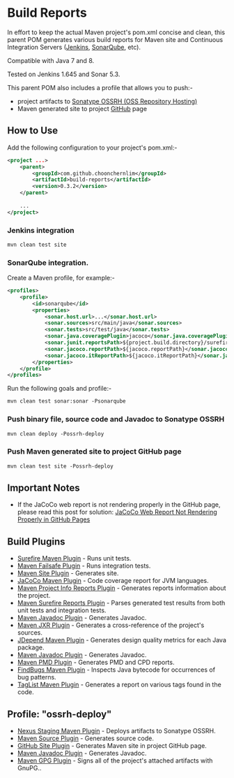# Build Reports

In effort to keep the actual Maven project's pom.xml concise and clean, this parent POM generates various build reports 
for Maven site and Continuous Integration Servers ([Jenkins](https://jenkins-ci.org/), [SonarQube](http://www.sonarqube.org/), etc). 

Compatible with Java 7 and 8.

Tested on Jenkins 1.645 and Sonar 5.3.

This parent POM also includes a profile that allows you to push:-
* project artifacts to [Sonatype OSSRH (OSS Repository Hosting)](https://oss.sonatype.org) 
* Maven generated site to project [GitHub](https://github.com/) page

## How to Use

Add the following configuration to your project's pom.xml:-

```xml
<project ...>
    <parent>
        <groupId>com.github.choonchernlim</groupId>
        <artifactId>build-reports</artifactId>
        <version>0.3.2</version>
    </parent>
    
    ...
</project>
```

###  Jenkins integration

```xml
mvn clean test site
```

###  SonarQube integration.

Create a Maven profile, for example:-

```xml
<profiles>
    <profile>
        <id>sonarqube</id>
        <properties>
            <sonar.host.url>...</sonar.host.url>
            <sonar.sources>src/main/java</sonar.sources>
            <sonar.tests>src/test/java</sonar.tests>
            <sonar.java.coveragePlugin>jacoco</sonar.java.coveragePlugin>
            <sonar.junit.reportsPath>${project.build.directory}/surefire-reports</sonar.junit.reportsPath>
            <sonar.jacoco.reportPath>${jacoco.reportPath}</sonar.jacoco.reportPath>
            <sonar.jacoco.itReportPath>${jacoco.itReportPath}</sonar.jacoco.itReportPath>
        </properties>
    </profile>
</profiles>
```
    
Run the following goals and profile:-

```xml
mvn clean test sonar:sonar -Psonarqube
```

### Push binary file, source code and Javadoc to Sonatype OSSRH

```xml
mvn clean deploy -Possrh-deploy
```

###  Push Maven generated site to project GitHub page

```xml
mvn clean test site -Possrh-deploy
```

## Important Notes

* If the JaCoCo web report is not rendering properly in the GitHub page, please read this post for solution: [JaCoCo Web Report Not Rendering Properly in GitHub Pages](http://myshittycode.com/2015/07/22/jacoco-web-report-not-rendering-properly-in-github-pages/)                                    

## Build Plugins 

* [Surefire Maven Plugin](http://maven.apache.org/surefire/maven-surefire-plugin/) - Runs unit tests.
* [Maven Failsafe Plugin](http://maven.apache.org/surefire/maven-failsafe-plugin/) - Runs integration tests.
* [Maven Site Plugin](http://maven.apache.org/plugins/maven-site-plugin/) - Generates site.
* [JaCoCo Maven Plugin](http://www.eclemma.org/jacoco/) - Code coverage report for JVM languages.
* [Maven Project Info Reports Plugin](https://maven.apache.org/plugins/maven-project-info-reports-plugin/) - Generates reports information about the project.
* [Maven Surefire Reports Plugin](http://maven.apache.org/surefire/maven-surefire-report-plugin/) - Parses generated test results from both unit tests and integration tests.
* [Maven Javadoc Plugin](https://maven.apache.org/plugins/maven-javadoc-plugin/) - Generates Javadoc.
* [Maven JXR Plugin](http://maven.apache.org/plugins/maven-jxr-plugin/) - Generates a cross-reference of the project's sources.
* [JDepend Maven Plugin](http://www.mojohaus.org/jdepend-maven-plugin/) - Generates design quality metrics for each Java package.
* [Maven Javadoc Plugin](https://maven.apache.org/plugins/maven-javadoc-plugin/) - Generates Javadoc.
* [Maven PMD Plugin](http://maven.apache.org/plugins/maven-pmd-plugin/) - Generates PMD and CPD reports.
* [FindBugs Maven Plugin](http://www.mojohaus.org/findbugs-maven-plugin/) - Inspects Java bytecode for occurrences of bug patterns.
* [TagList Maven Plugin](http://www.mojohaus.org/taglist-maven-plugin/) - Generates a report on various tags found in the code.

## Profile: "ossrh-deploy" 

* [Nexus Staging Maven Plugin](https://github.com/sonatype/nexus-maven-plugins/tree/master/staging/maven-plugin) - Deploys artifacts to Sonatype OSSRH.
* [Maven Source Plugin](https://maven.apache.org/plugins/maven-source-plugin/) - Generates source code.
* [GitHub Site Plugin](https://github.com/github/maven-plugins) - Generates Maven site in project GitHub page.
* [Maven Javadoc Plugin](https://maven.apache.org/plugins/maven-javadoc-plugin/) - Generates Javadoc.
* [Maven GPG Plugin](http://maven.apache.org/plugins/maven-gpg-plugin/) - Signs all of the project's attached artifacts with GnuPG..

